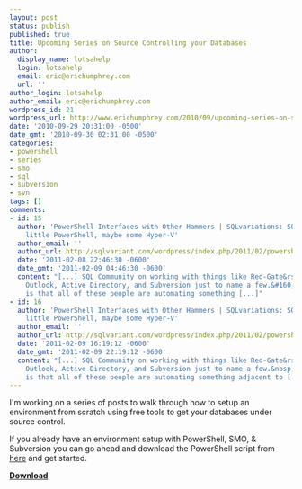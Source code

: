 ```yaml
---
layout: post
status: publish
published: true
title: Upcoming Series on Source Controlling your Databases
author:
  display_name: lotsahelp
  login: lotsahelp
  email: eric@erichumphrey.com
  url: ''
author_login: lotsahelp
author_email: eric@erichumphrey.com
wordpress_id: 21
wordpress_url: http://www.erichumphrey.com/2010/09/upcoming-series-on-source-controlling-your-databases/
date: '2010-09-29 20:31:00 -0500'
date_gmt: '2010-09-30 02:31:00 -0500'
categories:
- powershell
- series
- smo
- sql
- subversion
- svn
tags: []
comments:
- id: 15
  author: 'PowerShell Interfaces with Other Hammers | SQLvariations: SQL Server, a
    little PowerShell, maybe some Hyper-V'
  author_email: ''
  author_url: http://sqlvariant.com/wordpress/index.php/2011/02/powershell-interfaces-with-other-hammers-2/
  date: '2011-02-08 22:46:30 -0600'
  date_gmt: '2011-02-09 04:46:30 -0600'
  content: "[...] SQL Community on working with things like Red-Gate&rsquo;s SQL Compare,
    Outlook, Active Directory, and Subversion just to name a few.&#160; The key here
    is that all of these people are automating something [...]"
- id: 16
  author: 'PowerShell Interfaces with Other Hammers | SQLvariations: SQL Server, a
    little PowerShell, maybe some Hyper-V'
  author_email: ''
  author_url: http://sqlvariant.com/wordpress/index.php/2011/02/powershell-interfaces-with-other-hammers/
  date: '2011-02-09 16:19:12 -0600'
  date_gmt: '2011-02-09 22:19:12 -0600'
  content: "[...] SQL Community on working with things like Red-Gate&rsquo;s SQL Compare,
    Outlook, Active Directory, and Subversion just to name a few.&nbsp; The key here
    is that all of these people are automating something adjacent to [...]"
---
```

<p>I'm working on a series of posts to walk through how to setup an environment from scratch using free tools to get your databases under source control.</p>
<p>If you already have an environment setup with PowerShell, SMO, &amp; Subversion you can go ahead and download the PowerShell script from <a href="http://dl.dropbox.com/u/10945833/ScriptOutDb.ps1">here</a> and get started.</p>
<p><b><a href="http://dl.dropbox.com/u/10945833/ScriptOutDb.ps1">Download</a></b></p>
